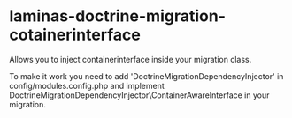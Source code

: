 # laminas-doctrine-migration-cotainerinterface
Allows you to inject containerinterface inside your migration class.

To make it work you need to add 'DoctrineMigrationDependencyInjector' in config/modules.config.php 
and implement DoctrineMigrationDependencyInjector\ContainerAwareInterface in your migration.
